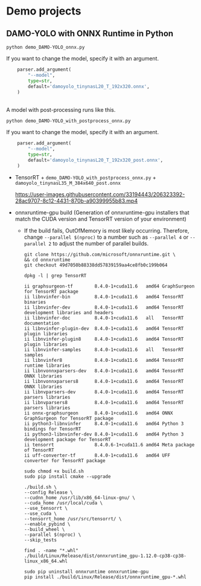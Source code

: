 # Demo projects

## DAMO-YOLO with ONNX Runtime in Python
```
python demo_DAMO-YOLO_onnx.py
```

If you want to change the model, specify it with an argument.
```python
    parser.add_argument(
        "--model",
        type=str,
        default='damoyolo_tinynasL20_T_192x320.onnx',
    )
```
<br>
A model with post-processing runs like this.<br>

```
python demo_DAMO-YOLO_with_postprocess_onnx.py
```

If you want to change the model, specify it with an argument.
```python
    parser.add_argument(
        "--model",
        type=str,
        default='damoyolo_tinynasL20_T_192x320_post.onnx',
    )
```

- TensorRT + `demo_DAMO-YOLO_with_postprocess_onnx.py` + `damoyolo_tinynasL35_M_384x640_post.onnx`

    https://user-images.githubusercontent.com/33194443/206323392-28ac9707-8c12-4431-870b-a90399955b83.mp4

- onnxruntime-gpu build (Generation of onnxruntime-gpu installers that match the CUDA version and TensorRT version of your environment)
  - If the build fails, OutOfMemory is most likely occurring. Therefore, change `--parallel $(nproc)` to a number such as `--parallel 4` or `--parallel 2` to adjust the number of parallel builds.

    ```
    git clone https://github.com/microsoft/onnxruntime.git \
    && cd onnxruntime
    git checkout 49d7050b88338dd57839159aa4ce8fb0c199b064

    dpkg -l | grep TensorRT

    ii graphsurgeon-tf        8.4.0-1+cuda11.6   amd64 GraphSurgeon for TensorRT package
    ii libnvinfer-bin         8.4.0-1+cuda11.6   amd64 TensorRT binaries
    ii libnvinfer-dev         8.4.0-1+cuda11.6   amd64 TensorRT development libraries and headers
    ii libnvinfer-doc         8.4.0-1+cuda11.6   all   TensorRT documentation
    ii libnvinfer-plugin-dev  8.4.0-1+cuda11.6   amd64 TensorRT plugin libraries
    ii libnvinfer-plugin8     8.4.0-1+cuda11.6   amd64 TensorRT plugin libraries
    ii libnvinfer-samples     8.4.0-1+cuda11.6   all   TensorRT samples
    ii libnvinfer8            8.4.0-1+cuda11.6   amd64 TensorRT runtime libraries
    ii libnvonnxparsers-dev   8.4.0-1+cuda11.6   amd64 TensorRT ONNX libraries
    ii libnvonnxparsers8      8.4.0-1+cuda11.6   amd64 TensorRT ONNX libraries
    ii libnvparsers-dev       8.4.0-1+cuda11.6   amd64 TensorRT parsers libraries
    ii libnvparsers8          8.4.0-1+cuda11.6   amd64 TensorRT parsers libraries
    ii onnx-graphsurgeon      8.4.0-1+cuda11.6   amd64 ONNX GraphSurgeon for TensorRT package
    ii python3-libnvinfer     8.4.0-1+cuda11.6   amd64 Python 3 bindings for TensorRT
    ii python3-libnvinfer-dev 8.4.0-1+cuda11.6   amd64 Python 3 development package for TensorRT
    ii tensorrt               8.4.0.6-1+cuda11.6 amd64 Meta package of TensorRT
    ii uff-converter-tf       8.4.0-1+cuda11.6   amd64 UFF converter for TensorRT package

    sudo chmod +x build.sh
    sudo pip install cmake --upgrade

    ./build.sh \
    --config Release \
    --cudnn_home /usr/lib/x86_64-linux-gnu/ \
    --cuda_home /usr/local/cuda \
    --use_tensorrt \
    --use_cuda \
    --tensorrt_home /usr/src/tensorrt/ \
    --enable_pybind \
    --build_wheel \
    --parallel $(nproc) \
    --skip_tests

    find . -name "*.whl"
    ./build/Linux/Release/dist/onnxruntime_gpu-1.12.0-cp38-cp38-linux_x86_64.whl

    sudo pip uninstall onnxruntime onnxruntime-gpu
    pip install ./build/Linux/Release/dist/onnxruntime_gpu-*.whl
    ```
